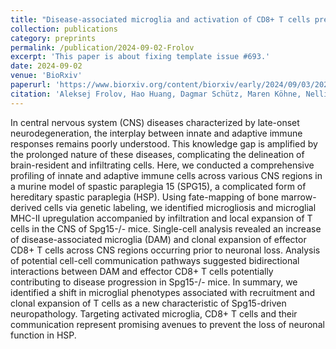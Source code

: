 ```yaml
---
title: "Disease-associated microglia and activation of CD8+ T cells precede neuronal cell loss in a model of hereditary spastic paraplegia"
collection: publications
category: preprints
permalink: /publication/2024-09-02-Frolov
excerpt: 'This paper is about fixing template issue #693.'
date: 2024-09-02
venue: 'BioRxiv'
paperurl: 'https://www.biorxiv.org/content/biorxiv/early/2024/09/03/2024.09.02.610538.full.pdf'
citation: 'Aleksej Frolov, Hao Huang, Dagmar Schütz, Maren Köhne, Nelli Blank-Stein, Collins Osei-sarpong, Maren Büttner, Tarek Elmzzahi, Mukhran Khundadze, Matthias Becker, Lorenzo Bonaguro, Christian A Hübner, Kristian A Händler, Ralf Stumm, Elvira Mass, Marc Beyer. (2024). &quot;Disease-associated microglia and activation of CD8+ T cells precede neuronal cell loss in a model of hereditary spastic paraplegia".&quot; <i>BioRvix</i>.'
---
```


In central nervous system (CNS) diseases characterized by late-onset neurodegeneration, the interplay between innate and adaptive immune responses remains poorly understood. This knowledge gap is amplified by the prolonged nature of these diseases, complicating the delineation of brain-resident and infiltrating cells. Here, we conducted a comprehensive profiling of innate and adaptive immune cells across various CNS regions in a murine model of spastic paraplegia 15 (SPG15), a complicated form of hereditary spastic paraplegia (HSP). Using fate-mapping of bone marrow-derived cells via genetic labeling, we identified microgliosis and microglial MHC-II upregulation accompanied by infiltration and local expansion of T cells in the CNS of Spg15-/- mice. Single-cell analysis revealed an increase of disease-associated microglia (DAM) and clonal expansion of effector CD8+ T cells across CNS regions occurring prior to neuronal loss. Analysis of potential cell-cell communication pathways suggested bidirectional interactions between DAM and effector CD8+ T cells potentially contributing to disease progression in Spg15-/- mice. In summary, we identified a shift in microglial phenotypes associated with recruitment and clonal expansion of T cells as a new characteristic of Spg15-driven neuropathology. Targeting activated microglia, CD8+ T cells and their communication represent promising avenues to prevent the loss of neuronal function in HSP.